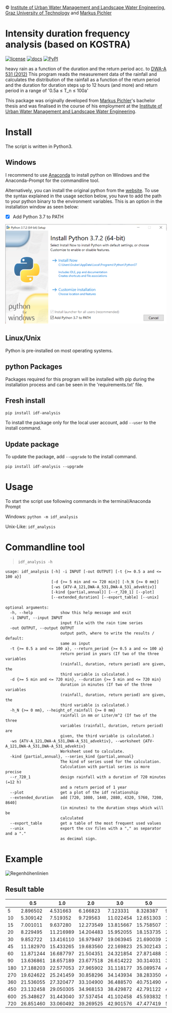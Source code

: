 © [Institute of Urban Water Management and Landscape Water Engineering](https://www.sww.tugraz.at), [Graz University of Technology](https://www.tugraz.at/home/) and [Markus Pichler](mailto:markus.pichler@tugraz.at)


# Intensity duration frequency analysis (based on KOSTRA)


[![license](https://img.shields.io/github/license/markuspic/intensity_duration_frequency_analysis.svg?style=flat)](https://github.com/MarkusPic/intensity_duration_frequency_analysis/blob/master/LICENSE)
[![docs ](https://img.shields.io/badge/docs-good-brightgreen.svg?style=flat)](https://markuspic.github.io/intensity_duration_frequency_analysis/html/index.html)
[![PyPI](https://img.shields.io/pypi/v/idf-analysis.svg)](https://pypi.python.org/pypi/idf-analysis)

heavy rain as a function of the duration and the return period acc. to [DWA-A 531 (2012)](http://www.dwa.de/dwa/shop/shop.nsf/Produktanzeige?openform&produktid=P-DWAA-8XMUY2)
This program reads the measurement data of the rainfall
and calculates the distribution of the rainfall as a function of the return period and the duration
for duration steps up to 12 hours (and more) and return period in a range of '0.5a &le; T_n &le; 100a'

This package was originally developed from [Markus Pichler](mailto:markus.pichler@tugraz.at)'s bachelor thesis and was finalised in the course of his employment at the [Institute of Urban Water Management and Landscape Water Engineering](https://www.sww.tugraz.at).


# Install

The script is written in Python3.

## Windows

I recommend to use [Anaconda](https://www.anaconda.com/download/) to install python on Windows and the Anaconda-Prompt for the commandline tool.

Alternatively, you can install the original python from the [website](https://www.python.org/downloads/).
To use the syntax explained in the usage section below, 
you have to add the path to your python binary to the environment variables. 
This is an option in the installation window as seen below:

- [x] Add Python 3.7 to PATH

![python_install](example/python_install.png)

## Linux/Unix

Python is pre-installed on most operating systems.

## python Packages

Packages required for this program will be installed with pip during the installation process and can be seen in the 'requirements.txt' file.

## Fresh install

```
pip install idf-analysis
```

To install the package only for the local user account, add ```--user``` to the install command.

## Update package

To update the package, add ```--upgrade``` to the install command.

```
pip install idf-analysis --upgrade
```

# Usage

To start the script use following commands in the terminal/Anaconda Prompt

Windows:
```python -m idf_analysis```

Unix-Like:
```idf_analysis```

# Commandline tool 

> ```idf_analysis -h```

```
usage: idf_analysis [-h] -i INPUT [-out OUTPUT] [-t {>= 0.5 a and <= 100 a}]
                    [-d {>= 5 min and <= 720 min}] [-h_N {>= 0 mm}]
                    [-ws {ATV-A_121,DWA-A_531,DWA-A_531_advektiv}]
                    [-kind {partial,annual}] [--r_720_1] [--plot]
                    [--extended_duration] [--export_table] [--unix]

optional arguments:
  -h, --help            show this help message and exit
  -i INPUT, --input INPUT
                        input file with the rain time series
  -out OUTPUT, --output OUTPUT
                        output path, where to write the results / default:
                        same as input
  -t {>= 0.5 a and <= 100 a}, --return_period {>= 0.5 a and <= 100 a}
                        return period in years (If two of the three variables
                        (rainfall, duration, return period) are given, the
                        third variable is calculated.)
  -d {>= 5 min and <= 720 min}, --duration {>= 5 min and <= 720 min}
                        duration in minutes (If two of the three variables
                        (rainfall, duration, return period) are given, the
                        third variable is calculated.)
  -h_N {>= 0 mm}, --height_of_rainfall {>= 0 mm}
                        rainfall in mm or Liter/m^2 (If two of the three
                        variables (rainfall, duration, return period) are
                        given, the third variable is calculated.)
  -ws {ATV-A_121,DWA-A_531,DWA-A_531_advektiv}, --worksheet {ATV-A_121,DWA-A_531,DWA-A_531_advektiv}
                        Worksheet used to calculate.
  -kind {partial,annual}, --series_kind {partial,annual}
                        The kind of series used for the calculation.
                        Calculation with partial series is more precise
  --r_720_1             design rainfall with a duration of 720 minutes (=12 h)
                        and a return period of 1 year
  --plot                get a plot of the idf relationship
  --extended_duration   add [720, 1080, 1440, 2880, 4320, 5760, 7200, 8640]
                        (in minutes) to the duration steps which will be
                        calculated
  --export_table        get a table of the most frequent used values
  --unix                export the csv files with a "," as separator and a "."
                        as decimal sign.
```

# Example



![Regenhöhenlinien](example/EXAMPLE_plot.png)

## Result table

|    |     0.5   |     1.0   |     2.0   |     3.0   |     5.0   |     10.0  |     15.0  |     50.0  |     100.0|
|----|-----------|-----------|-----------|-----------|-----------|-----------|-----------|-----------|----------|
|5   |  2.896502 |  4.531663 |  6.166823 |  7.123331 |  8.328387 |  9.963548 | 10.920055 | 13.760272 | 15.395433|
|10  |  5.309142 |  7.519352 |  9.729563 | 11.022454 | 12.651303 | 14.861514 | 16.154404 | 19.993464 | 22.203675|
|15  |  7.001011 |  9.637280 | 12.273549 | 13.815667 | 15.758507 | 18.394775 | 19.936894 | 24.516002 | 27.152271|
|20  |  8.229495 | 11.216989 | 14.204483 | 15.952055 | 18.153735 | 21.141229 | 22.888801 | 28.077975 | 31.065469|
|30  |  9.852722 | 13.416110 | 16.979497 | 19.063945 | 21.690039 | 25.253426 | 27.337874 | 33.527355 | 37.090743|
|45  | 11.182970 | 15.433265 | 19.683560 | 22.169823 | 25.302143 | 29.552438 | 32.038701 | 39.421316 | 43.671611|
|60  | 11.871244 | 16.687797 | 21.504351 | 24.321854 | 27.871488 | 32.688041 | 35.505544 | 43.871732 | 48.688285|
|90  | 13.636861 | 18.657189 | 23.677518 | 26.614222 | 30.314031 | 35.334359 | 38.271063 | 46.991201 | 52.011529|
|180 | 17.188203 | 22.577053 | 27.965902 | 31.118177 | 35.089574 | 40.478424 | 43.630698 | 52.990945 | 58.379794|
|270 | 19.624622 | 25.241459 | 30.858296 | 34.143934 | 38.283350 | 43.900187 | 47.185826 | 56.942078 | 62.558915|
|360 | 21.536055 | 27.320477 | 33.104900 | 36.488570 | 40.751490 | 46.535912 | 49.919582 | 59.966925 | 65.751347|
|450 | 23.132458 | 29.050305 | 34.968153 | 38.429872 | 42.791122 | 48.708969 | 52.170688 | 62.449785 | 68.367633|
|600 | 25.348627 | 31.443040 | 37.537454 | 41.102458 | 45.593832 | 51.688245 | 55.253249 | 65.839037 | 71.933450|
|720 | 26.851460 | 33.060492 | 39.269525 | 42.901576 | 47.477419 | 53.686451 | 57.318502 | 68.103378 | 74.312410|
